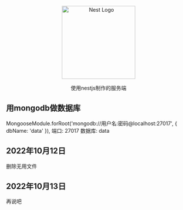<p align="center">
  <a href="http://nestjs.com/" target="blank"><img src="https://nestjs.com/img/logo-small.svg" width="200" alt="Nest Logo" /></a>
</p>

  <p align="center">使用nestjs制作的服务端</p>

## 用mongodb做数据库

 MongooseModule.forRoot('mongodb://用户名:密码@localhost:27017', { dbName: 'data' }), 
 端口: 27017   数据库: data

## 2022年10月12日

 删除无用文件 
 
## 2022年10月13日

 再说吧